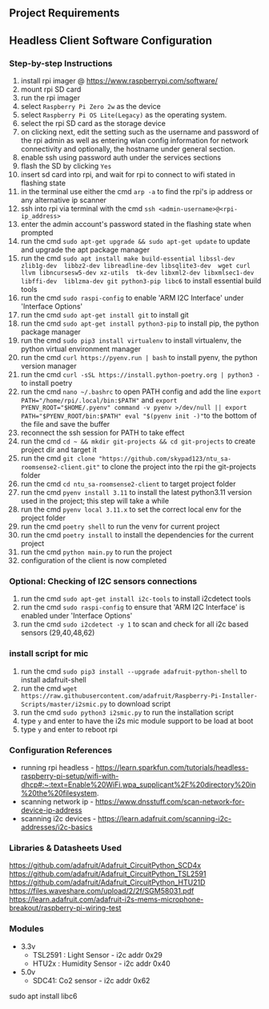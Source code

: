 ## Project Requirements


## Headless Client Software Configuration
### Step-by-step Instructions

1. install rpi imager @ https://www.raspberrypi.com/software/
2. mount rpi SD card
3. run the rpi imager
4. select `Raspberry Pi Zero 2w` as the device
5. select `Raspberry Pi OS Lite(Legacy)` as the operating system.
6. select the rpi SD card as the storage device
7. on clicking next, edit the setting such as the username and password of the rpi admin as well as entering wlan config information for network connectivity
and optionally, the hostname under general section.
8. enable ssh using password auth under the services sections
9. flash the SD by clicking `Yes`
10.  insert sd card into rpi, and wait for rpi to connect to wifi stated in flashing state
11.  in the terminal use either the cmd ```arp -a``` to find the rpi's ip address or any alternative ip scanner 
12.  ssh into rpi via terminal with the cmd ```ssh <admin-username>@<rpi-ip_address>```
13.  enter the admin account's password stated in the flashing state when prompted
14.  run the cmd ```sudo apt-get upgrade && sudo apt-get update``` to update and upgrade the apt package manager
15.  run the cmd ```sudo apt install make build-essential libssl-dev zlib1g-dev 
               libbz2-dev libreadline-dev libsqlite3-dev 
               wget curl llvm libncursesw5-dev xz-utils 
               tk-dev libxml2-dev libxmlsec1-dev libffi-dev 
               liblzma-dev git python3-pip libc6``` to install essential build tools
16.  run the cmd ```sudo raspi-config``` to enable 'ARM I2C Interface' under 'Interface Options'
17.  run the cmd ```sudo apt-get install git``` to install git
18.   run the cmd ```sudo apt-get install python3-pip``` to install pip, the python package manager
19.    run the cmd ```sudo pip3 install virtualenv``` to install virtualenv, the python virtual environment manager
20.   run the cmd ```curl https://pyenv.run | bash``` to install pyenv, the python version manager 
21.   run the cmd ```curl -sSL https://install.python-poetry.org | python3 -``` to install poetry
22.   run the cmd ```nano ~/.bashrc``` to open PATH config and add the line ```export PATH="/home/rpi/.local/bin:$PATH"``` and ```export PYENV_ROOT="$HOME/.pyenv"
command -v pyenv >/dev/null || export PATH="$PYENV_ROOT/bin:$PATH"
eval "$(pyenv init -)"```to the bottom of the file and save the buffer
23.   reconnect the ssh session for PATH to take effect
24.   run the cmd ```cd ~ && mkdir git-projects && cd git-projects``` to create project dir and target it
25.   run the cmd ```git clone "https://github.com/skypad123/ntu_sa-roomsense2-client.git"``` to clone the project into the rpi the git-projects folder
26.   run the cmd ```cd ntu_sa-roomsense2-client``` to target project folder
27.   run the cmd ```pyenv install 3.11``` to install the latest python3.11 version used in the project; this step will take a while
28.   run the cmd `pyenv local 3.11.x` to set the correct local env for the project folder
29.   run the cmd `poetry shell` to run the venv for current project
30.   run the cmd `poetry install` to install the dependencies for the current project
31.   run the cmd `python main.py` to run the project
32.   configuration of the client is now completed
    
### Optional: Checking of I2C sensors connections
1.    run the cmd ```sudo apt-get install i2c-tools``` to install i2cdetect tools
2.    run the cmd ```sudo raspi-config``` to ensure that 'ARM I2C Interface' is enabled under 'Interface Options'
3.    run the cmd ```sudo i2cdetect -y 1``` to scan and check for all i2c based sensors (29,40,48,62)


### install script for mic
1.    run the cmd ```sudo pip3 install --upgrade adafruit-python-shell``` to install adafruit-shell
2.    run the cmd ```wget https://raw.githubusercontent.com/adafruit/Raspberry-Pi-Installer-Scripts/master/i2smic.py``` to download script
3.    run the cmd ```sudo python3 i2smic.py``` to run the installation script
4.    type `y` and enter to have the i2s mic module support to be load at boot
5.    type `y` and enter to reboot rpi


### Configuration References
- running rpi headless -
https://learn.sparkfun.com/tutorials/headless-raspberry-pi-setup/wifi-with-dhcp#:~:text=Enable%20WiFi,wpa_supplicant%2F%20directory%20in%20the%20filesystem.
- scanning network ip -
https://www.dnsstuff.com/scan-network-for-device-ip-address
- scanning i2c devices -
https://learn.adafruit.com/scanning-i2c-addresses/i2c-basics

### Libraries & Datasheets Used
https://github.com/adafruit/Adafruit_CircuitPython_SCD4x
https://github.com/adafruit/Adafruit_CircuitPython_TSL2591
https://github.com/adafruit/Adafruit_CircuitPython_HTU21D
https://files.waveshare.com/upload/2/2f/SGM58031.pdf
https://learn.adafruit.com/adafruit-i2s-mems-microphone-breakout/raspberry-pi-wiring-test

### Modules
- 3.3v 
  - TSL2591 : Light Sensor - i2c addr  0x29
  - HTU2x : Humidity Sensor - i2c addr 0x40
- 5.0v 
  - SDC41: Co2 sensor - i2c addr 0x62



sudo apt install libc6

